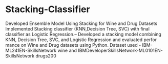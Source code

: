 # Stacking-Classifier
Developed Ensemble Model Using Stacking for Wine and Drug Datasets  Implemented Stacking classifier (KNN,Decision Tree, SVC) with final classifier as Logistic Regression.– Developed a stacking model combining KNN, Decision Tree, SVC, and Logistic Regression and evaluated perfor mance on Wine and Drug datasets using Python.
Dataset used - IBM-ML241EN-SkillsNetwork wine and IBMDeveloperSkillsNetwork-ML0101EN-SkillsNetwork drugs200
